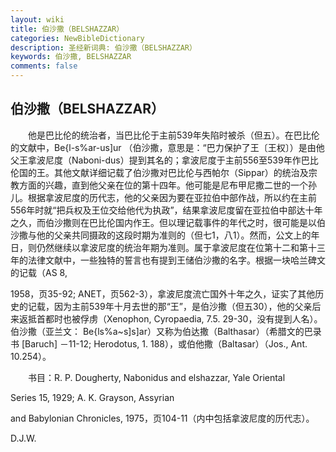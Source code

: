 ```yaml
---
layout: wiki
title: 伯沙撒（BELSHAZZAR）
categories: NewBibleDictionary
description: 圣经新词典: 伯沙撒（BELSHAZZAR）
keywords: 伯沙撒, BELSHAZZAR
comments: false
---
```


## 伯沙撒（BELSHAZZAR）

　　他是巴比伦的统治者，当巴比伦于主前539年失陷时被杀（但五）。在巴比伦的文献中，Be{l-s%ar-us]ur （伯沙撒，意思是：“巴力保护了王〔王权〕）是由他父王拿波尼度（Naboni-dus）提到其名的；拿波尼度于主前556至539年作巴比伦国的王。其他文献详细记载了伯沙撒对巴比伦与西帕尔（Sippar）的统治及宗教方面的兴趣，直到他父亲在位的第十四年。他可能是尼布甲尼撒二世的一个孙儿。根据拿波尼度的历代志，他的父亲因为要在亚拉伯中部作战，所以约在主前556年时就“把兵权及王位交给他代为执政”，结果拿波尼度留在亚拉伯中部达十年之久，而伯沙撒则在巴比伦国内作王。但以理记载事件的年代之时，很可能是以伯沙撒与他的父亲共同摄政的这段时期为准则的（但七1，八1）。然而，公文上的年日，则仍然继续以拿波尼度的统治年期为准则。属于拿波尼度在位第十二和第十三年的法律文献中，一些独特的誓言也有提到王储伯沙撒的名字。根据一块哈兰碑文的记载（AS 8,

1958，页35-92; ANET，页562-3），拿波尼度流亡国外十年之久，证实了其他历史的记载，因为主前539年十月去世的那“王”，是伯沙撒（但五30），他的父亲后来返抵首都时也被俘虏（Xenophon, Cyropaedia, 7.5. 29-30，没有提到人名）。伯沙撒（亚兰文： Be{ls%a~s]s]ar）又称为伯达撒（Balthasar）（希腊文的巴录书 [Baruch] －11-12; Herodotus, 1. 188），或伯他撒（Baltasar）（Jos., Ant. 10.254）。

　　书目：R. P. Dougherty, Nabonidus and elshazzar, Yale Oriental

Series 15, 1929; A. K. Grayson, Assyrian

and Babylonian Chronicles, 1975，页104-11（内中包括拿波尼度的历代志）。

D.J.W.







